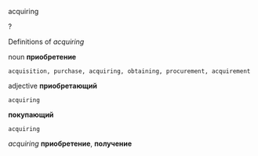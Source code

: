 acquiring

?


Definitions of _acquiring_

noun
**приобретение**

    acquisition, purchase, acquiring, obtaining, procurement, acquirement

adjective
**приобретающий**

    acquiring
**покупающий**

    acquiring

_acquiring_
**приобретение**, **получение**